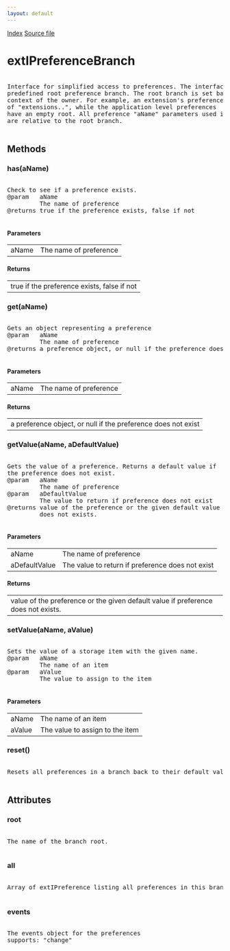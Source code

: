 ```yaml
---
layout: default
---
```

<div id='links'><a href="../index.html">Index</a>
<a href="http://dxr.mozilla.org/mozilla-central/source/toolkit/components/exthelper/extIApplication.idl">Source file</a>
</div>

# extIPreferenceBranch #
<pre>  
Interface for simplified access to preferences. The interface has a  
predefined root preference branch. The root branch is set based on the  
context of the owner. For example, an extension's preferences have a root  
of "extensions.<extensionid>.", while the application level preferences  
have an empty root. All preference "aName" parameters used in this interface  
are relative to the root branch.  
  
</pre>
## Methods ##

### has(aName) ###
<pre>  
Check to see if a preference exists.  
@param   aName  
         The name of preference  
@returns true if the preference exists, false if not  
  
</pre>
#### Parameters ####

<table>

<tr>
<td>aName</td>
<td>         The name of preference  
</td>
</tr>

</table>

#### Returns ####

<table>

<tr>
<td>true if the preference exists, false if not  
</td>
</tr>

</table>

### get(aName) ###
<pre>  
Gets an object representing a preference  
@param   aName  
         The name of preference  
@returns a preference object, or null if the preference does not exist  
  
</pre>
#### Parameters ####

<table>

<tr>
<td>aName</td>
<td>         The name of preference  
</td>
</tr>

</table>

#### Returns ####

<table>

<tr>
<td>a preference object, or null if the preference does not exist  
</td>
</tr>

</table>

### getValue(aName, aDefaultValue) ###
<pre>  
Gets the value of a preference. Returns a default value if  
the preference does not exist.  
@param   aName  
         The name of preference  
@param   aDefaultValue  
         The value to return if preference does not exist  
@returns value of the preference or the given default value if preference  
         does not exists.  
  
</pre>
#### Parameters ####

<table>

<tr>
<td>aName</td>
<td>         The name of preference  
</td>
</tr>

<tr>
<td>aDefaultValue</td>
<td>         The value to return if preference does not exist  
</td>
</tr>

</table>

#### Returns ####

<table>

<tr>
<td>value of the preference or the given default value if preference  
         does not exists.  
</td>
</tr>

</table>

### setValue(aName, aValue) ###
<pre>  
Sets the value of a storage item with the given name.  
@param   aName  
         The name of an item  
@param   aValue  
         The value to assign to the item  
  
</pre>
#### Parameters ####

<table>

<tr>
<td>aName</td>
<td>         The name of an item  
</td>
</tr>

<tr>
<td>aValue</td>
<td>         The value to assign to the item  
</td>
</tr>

</table>

### reset() ###
<pre>  
Resets all preferences in a branch back to their default values.  
  
</pre>
## Attributes ##

### root ###
<pre>  
The name of the branch root.  
  
</pre>
### all ###
<pre>  
Array of extIPreference listing all preferences in this branch.  
  
</pre>
### events ###
<pre>  
The events object for the preferences  
supports: "change"  
  
</pre>